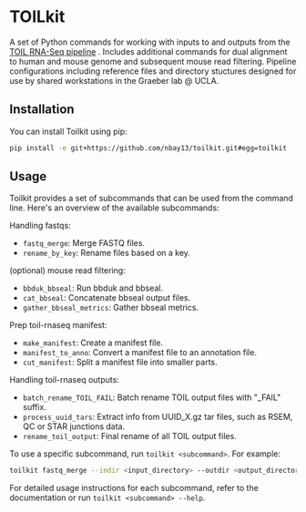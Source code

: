 # TOILkit

A set of Python commands for working with inputs to and outputs from the [TOIL RNA-Seq pipeline](https://github.com/BD2KGenomics/toil-rnaseq)
. Includes additional commands for dual alignment to human and mouse genome and subsequent mouse read filtering. Pipeline configurations including reference files and directory stuctures designed for use by shared workstations in the Graeber lab @ UCLA. 

## Installation

You can install Toilkit using pip:

```bash
pip install -e git+https://github.com/nbay13/toilkit.git#egg=toilkit
```

## Usage

Toilkit provides a set of subcommands that can be used from the command line. Here's an overview of the available subcommands:

Handling fastqs:
- `fastq_merge`: Merge FASTQ files.
- `rename_by_key`: Rename files based on a key.

(optional) mouse read filtering:
- `bbduk_bbseal`: Run bbduk and bbseal.
- `cat_bbseal`: Concatenate bbseal output files.
- `gather_bbseal_metrics`: Gather bbseal metrics.

Prep toil-rnaseq manifest:
- `make_manifest`: Create a manifest file.
- `manifest_to_anno`: Convert a manifest file to an annotation file.
- `cut_manifest`: Split a manifest file into smaller parts.

Handling toil-rnaseq outputs:
- `batch_rename_TOIL_FAIL`: Batch rename TOIL output files with "_FAIL" suffix.
- `process_uuid_tars`: Extract info from UUID_X.gz tar files, such as RSEM, QC or STAR junctions data.
- `rename_toil_output`: Final rename of all TOIL output files.



To use a specific subcommand, run `toilkit <subcommand>`. For example:

```bash
toilkit fastq_merge --indir <input_directory> --outdir <output_directory>
```

For detailed usage instructions for each subcommand, refer to the documentation or run `toilkit <subcommand> --help`.

```

